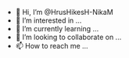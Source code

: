 - 👋 Hi, I’m @HrusHikesH-NikaM
- 👀 I’m interested in ...
- 🌱 I’m currently learning ...
- 💞️ I’m looking to collaborate on ...
- 📫 How to reach me ...

<!---
HrusHikesH-NikaM/HrusHikesH-NikaM is a ✨ special ✨ repository because its `README.md` (this file) appears on your GitHub profile.
You can click the Preview link to take a look at your changes.
--->
